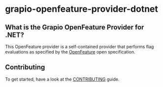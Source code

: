 # grapio-openfeature-provider-dotnet

## What is the Grapio OpenFeature Provider for .NET?
This OpenFeature provider is a self-contained provider that performs flag evaluations as specified by the [OpenFeature](https://openfeature.dev/) open specification.

## Contributing
To get started, have a look at the [CONTRIBUTING](https://github.com/grapio/grapio-openfeature-provider-dotnet/blob/main/CONTRIBUTING.md) guide.
